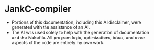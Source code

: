 # JankC-compiler
 * Portions of this documentation, including this AI disclaimer, were generated with the assistance of an AI. 
 * The AI was used solely to help with the generation of documentation and the Makefile. All program logic, optimizations, ideas, and other aspects of the code are entirely my own work.

